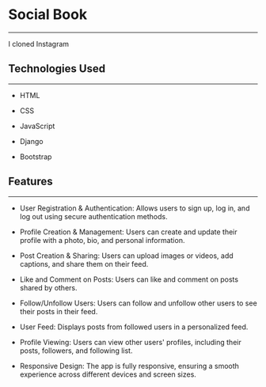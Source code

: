 <h1>Social Book</h1>
<hr><p>I cloned Instagram</p><h2>Technologies Used</h2>
<hr><ul>
<li>HTML</li>
</ul><ul>
<li>CSS</li>
</ul><ul>
<li>JavaScript</li>
</ul><ul>
<li>Django</li>
</ul><ul>
<li>Bootstrap</li>
</ul><h2>Features</h2>
<hr><ul>
<li>User Registration &amp; Authentication: Allows users to sign up, log in, and log out using secure authentication methods.</li>
</ul><ul>
<li>Profile Creation &amp; Management: Users can create and update their profile with a photo, bio, and personal information.</li>
</ul><ul>
<li>Post Creation &amp; Sharing: Users can upload images or videos, add captions, and share them on their feed.</li>
</ul><ul>
<li>Like and Comment on Posts: Users can like and comment on posts shared by others.</li>
</ul><ul>
<li>Follow/Unfollow Users: Users can follow and unfollow other users to see their posts in their feed.</li>
</ul><ul>
<li>User Feed: Displays posts from followed users in a personalized feed.</li>
</ul><ul>
<li>Profile Viewing: Users can view other users' profiles, including their posts, followers, and following list.</li>
</ul><ul>
<li>Responsive Design: The app is fully responsive, ensuring a smooth experience across different devices and screen sizes.</li>
</ul>
